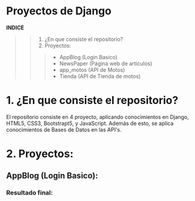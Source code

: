 # Proyectos de Django

**INDICE**
>> 1. ¿En que consiste el repositorio?
>> 2. Proyectos:
>>>* AppBlog (Login Basico)
>>>* NewsPaper (Página web de articulos)
>>>* app_motos (API de Motos)
>>>* Tienda (API de Tienda de motos)


# 1. ¿En que consiste el repositorio?
El repositorio consiste en 4 proyecto, aplicando conocimientos en Django, HTML5, CSS3, Bootstrapt5, y JavaScript. Además de esto, 
se aplica conocimientos de Bases de Datos en las API's.

# 2. Proyectos:

## AppBlog (Login Basico):
### Resultado final:

